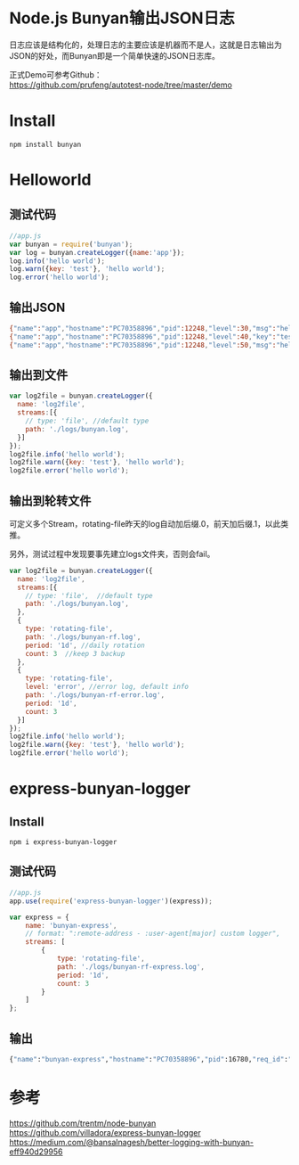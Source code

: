 Node.js Bunyan输出JSON日志
===
日志应该是结构化的，处理日志的主要应该是机器而不是人，这就是日志输出为JSON的好处，而Bunyan即是一个简单快速的JSON日志库。

正式Demo可参考Github：     
https://github.com/prufeng/autotest-node/tree/master/demo

# Install
```
npm install bunyan
```

# Helloworld
## 测试代码
```javascript
//app.js
var bunyan = require('bunyan');
var log = bunyan.createLogger({name:'app'});
log.info('hello world');
log.warn({key: 'test'}, 'hello world');
log.error('hello world');
```
## 输出JSON
```bash
{"name":"app","hostname":"PC70358896","pid":12248,"level":30,"msg":"hello world","time":"2018-11-26T09:31:46.657Z","v":0}
{"name":"app","hostname":"PC70358896","pid":12248,"level":40,"key":"test","msg":"hello world","time":"2018-11-26T09:31:46.659Z","v":0}
{"name":"app","hostname":"PC70358896","pid":12248,"level":50,"msg":"hello world","time":"2018-11-26T09:31:46.659Z","v":0}
```

## 输出到文件
```javascript
var log2file = bunyan.createLogger({
  name: 'log2file',
  streams:[{
    // type: 'file', //default type
    path: './logs/bunyan.log',
  }]
});
log2file.info('hello world');
log2file.warn({key: 'test'}, 'hello world');
log2file.error('hello world');
```

## 输出到轮转文件
可定义多个Stream，rotating-file昨天的log自动加后缀.0，前天加后缀.1，以此类推。

另外，测试过程中发现要事先建立logs文件夹，否则会fail。

```javascript
var log2file = bunyan.createLogger({
  name: 'log2file',
  streams:[{
    // type: 'file',  //default type
    path: './logs/bunyan.log',
  },
  {
    type: 'rotating-file',
    path: './logs/bunyan-rf.log',
    period: '1d', //daily rotation
    count: 3  //keep 3 backup
  },
  {
    type: 'rotating-file',
    level: 'error', //error log, default info
    path: './logs/bunyan-rf-error.log',
    period: '1d',
    count: 3
  }]
});
log2file.info('hello world');
log2file.warn({key: 'test'}, 'hello world');
log2file.error('hello world');

```

# express-bunyan-logger
## Install
```
npm i express-bunyan-logger
```

## 测试代码
```javascript
//app.js
app.use(require('express-bunyan-logger')(express));

var express = {
    name: 'bunyan-express',
    // format: ":remote-address - :user-agent[major] custom logger",
    streams: [
        {
            type: 'rotating-file',
            path: './logs/bunyan-rf-express.log',
            period: '1d',
            count: 3
        }
    ]
};
```

## 输出
```bash
{"name":"bunyan-express","hostname":"PC70358896","pid":16780,"req_id":"5fe2acbb-7441-4480-929d-c54351424ead","level":40,"remote-address":"::ffff:127.0.0.1","ip":"::ffff:127.0.0.1","method":"GET","url":"/wrongUrl","referer":"-","user-agent":{"family":"Other","major":"0","minor":"0","patch":"0","device":{"family":"Other","major":"0","minor":"0","patch":"0"},"os":{"family":"Other","major":"0","minor":"0","patch":"0"}},"body":{},"short-body":"{}","http-version":"1.1","response-time":11.590723,"response-hrtime":[0,11590723],"status-code":404,"req-headers":{"host":"127.0.0.1:54929","accept-encoding":"gzip, deflate","user-agent":"node-superagent/3.8.3","connection":"close"},"res-headers":{"x-powered-by":"Express","content-type":"text/html; charset=utf-8","content-length":"2483","etag":"W/\"9b3-3MaH2Djfdd7bcNOKTO1QCw+mCBs\""},"req":{"method":"GET","url":"/wrongUrl","headers":{"host":"127.0.0.1:54929","accept-encoding":"gzip, deflate","user-agent":"node-superagent/3.8.3","connection":"close"},"remoteAddress":"::ffff:127.0.0.1","remotePort":54930},"res":{"statusCode":404,"header":"HTTP/1.1 404 Not Found\r\nX-Powered-By: Express\r\nContent-Type: text/html; charset=utf-8\r\nContent-Length: 2483\r\nETag: W/\"9b3-3MaH2Djfdd7bcNOKTO1QCw+mCBs\"\r\nDate: Tue, 27 Nov 2018 07:49:47 GMT\r\nConnection: close\r\n\r\n"},"incoming":"<--","msg":"::ffff:127.0.0.1 - 0","time":"2018-11-27T07:49:47.582Z","v":0}
```
# 参考
https://github.com/trentm/node-bunyan   
https://github.com/villadora/express-bunyan-logger    
https://medium.com/@bansalnagesh/better-logging-with-bunyan-eff940d29956
